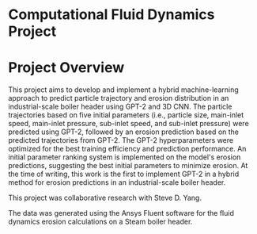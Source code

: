 # Computational Fluid Dynamics Project

# Project Overview

This project aims to develop and implement a hybrid machine-learning approach to predict particle trajectory and erosion distribution in an industrial-scale boiler header using GPT-2 and 3D CNN. The particle trajectories based on five initial parameters (i.e., particle size, main-inlet speed, main-inlet pressure, sub-inlet speed, and sub-inlet pressure) were predicted using GPT-2, followed by an erosion prediction based on the predicted trajectories from GPT-2. The GPT-2 hyperparameters were optimized for the best training efficiency and prediction performance. An initial parameter ranking system is implemented on the model's erosion predictions, suggesting the best initial parameters to minimize erosion. At the time of writing, this work is the first to implement GPT-2 in a hybrid method for erosion predictions in an industrial-scale boiler header.  

This project was collaborative research with Steve D. Yang.

The data was generated using the Ansys Fluent software for the fluid dynamics erosion calculations on a Steam boiler header.


